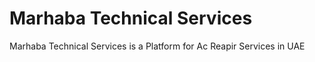 # Marhaba Technical Services 

Marhaba Technical Services is a Platform for Ac Reapir Services in UAE
